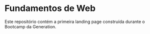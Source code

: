 # Fundamentos de Web

Este repositório contém a primeira landing page construída durante o Bootcamp da Generation.
